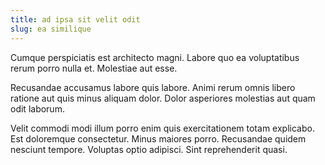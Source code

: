 ```yaml
---
title: ad ipsa sit velit odit
slug: ea similique
---
```


Cumque perspiciatis est architecto magni. Labore quo ea voluptatibus rerum porro nulla et. Molestiae aut esse.

Recusandae accusamus labore quis labore. Animi rerum omnis libero ratione aut quis minus aliquam dolor. Dolor asperiores molestias aut quam odit laborum.

Velit commodi modi illum porro enim quis exercitationem totam explicabo. Est doloremque consectetur. Minus maiores porro. Recusandae quidem nesciunt tempore. Voluptas optio adipisci. Sint reprehenderit quasi.
